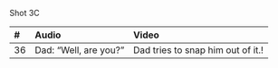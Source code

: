 Shot 3C

| # | Audio | Video |
|:---|:---|:---|
| 36 | Dad: “Well, are you?” | Dad tries to snap him out of it.! |
